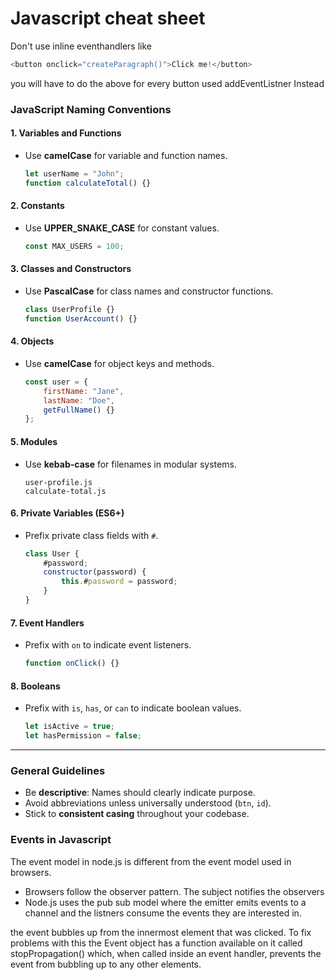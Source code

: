 # Javascript cheat sheet


Don't use inline eventhandlers like 
```javascript
<button onclick="createParagraph()">Click me!</button>
```

you will have to do the above for every button used addEventListner Instead

### JavaScript Naming Conventions

#### 1. **Variables and Functions**
- Use **camelCase** for variable and function names.
  ```javascript
  let userName = "John";
  function calculateTotal() {}
  ```

#### 2. **Constants**
- Use **UPPER_SNAKE_CASE** for constant values.
  ```javascript
  const MAX_USERS = 100;
  ```

#### 3. **Classes and Constructors**
- Use **PascalCase** for class names and constructor functions.
  ```javascript
  class UserProfile {}
  function UserAccount() {}
  ```

#### 4. **Objects**
- Use **camelCase** for object keys and methods.
  ```javascript
  const user = {
      firstName: "Jane",
      lastName: "Doe",
      getFullName() {}
  };
  ```

#### 5. **Modules**
- Use **kebab-case** for filenames in modular systems.
  ```plaintext
  user-profile.js
  calculate-total.js
  ```

#### 6. **Private Variables (ES6+)**
- Prefix private class fields with `#`.
  ```javascript
  class User {
      #password;
      constructor(password) {
          this.#password = password;
      }
  }
  ```

#### 7. **Event Handlers**
- Prefix with `on` to indicate event listeners.
  ```javascript
  function onClick() {}
  ```

#### 8. **Booleans**
- Prefix with `is`, `has`, or `can` to indicate boolean values.
  ```javascript
  let isActive = true;
  let hasPermission = false;
  ```

---

### General Guidelines
- Be **descriptive**: Names should clearly indicate purpose.
- Avoid abbreviations unless universally understood (`btn`, `id`).
- Stick to **consistent casing** throughout your codebase.


### Events in Javascript
The event model in node.js is different from the event model used in browsers.  
- Browsers follow the observer pattern. The subject notifies the observers
- Node.js uses the pub sub model where the emitter emits events to a channel and the listners consume the events they are interested in.

the event bubbles up from the innermost element that was clicked. To fix problems with this the Event object has a function available on it called stopPropagation() which, when called inside an event handler, prevents the event from bubbling up to any other elements.
